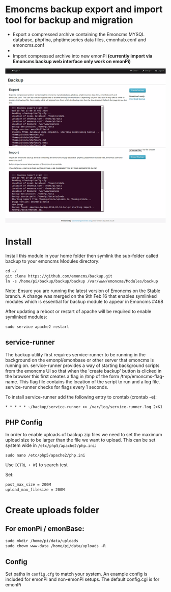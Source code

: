 # Emoncms backup export and import tool for backup and migration

* Export a compressed archive containing the Emoncms MYSQL database, phpfina, phptimeseries data files, emonhub.conf and emoncms.conf
*
* Import compressed archive into new emonPi **(currently import via Emoncms backup web interface only work on emonPi)**

![image](image.png)

# Install
 
 Install this module in your home folder then symlink the sub-folder called backup to your emoncms Modules directory:

    cd ~/
    git clone https://github.com/emoncms/backup.git
    ln -s /home/pi/backup/backup/backup /var/www/emoncms/Modules/backup

Note: Ensure you are running the latest version of Emoncms on the Stable branch. A change was merged on the 9th Feb 16 that enables symlinked modules which is essential for backup module to appear in Emoncms #468

After updating a reboot or restart of apache will be required to enable symlinked modules:

    sudo service apache2 restart

## service-runner

The backup utility first requires service-runner to be running in the background on the emonpi/emonbase or other server that emoncms is running on. service-runner provides a way of starting background scripts from the emoncms UI so that when the 'create backup' button is clicked in the browser this first creates a flag in /tmp of the form /tmp/emoncms-flag-name. This flag file contains the location of the script to run and a log file. service-runner checks for flags every 1 seconds.

To install service-runner add the following entry to crontab (crontab -e):

    * * * * * ~/backup/service-runner >> /var/log/service-runner.log 2>&1

## PHP Config


In order to enable uploads of backup zip files we need to set the maximum upload size to be larger than the file we want to upload. This can be set system wide in `/etc/php5/apache2/php.ini`:

    sudo nano /etc/php5/apache2/php.ini

Use `[CTRL + W]` to search test

Set:

    post_max_size = 200M
    upload_max_filesize = 200M

# Create uploads folder

## For emonPi / emonBase:

    sudo mkdir /home/pi/data/uploads
    sudo chown www-data /home/pi/data/uploads -R
    
## Config

Set paths in `config.cfg` to match your system. An example config is included for emonPi and non-emonPi setups. The default config.cgi is for emonPi
